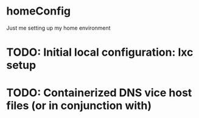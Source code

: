 # homeConfig
Just me setting up my home environment


# TODO: Initial local configuration: lxc setup
# TODO: Containerized DNS vice host files (or in conjunction with)
